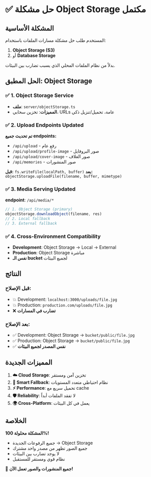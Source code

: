 # ✅ حل مشكلة Object Storage مكتمل

## المشكلة الأساسية
المستخدم طلب حل مشكلة مسارات الملفات باستخدام:
1. **Object Storage (S3)** 
2. أو **Database Storage**

بدلاً من نظام الملفات المحلي الذي يسبب تضارب بين البيئات.

## الحل المطبق: Object Storage

### ✅ 1. Object Storage Service
- **ملف**: `server/objectStorage.ts`
- **المميزات**: تخزين سحابي، URLs عامة، تحميل/تنزيل ذكي

### ✅ 2. Upload Endpoints Updated
**تم تحديث جميع endpoints:**
- `/api/upload` - رفع عام
- `/api/upload/profile-image` - صور البروفايل  
- `/api/upload/cover-image` - صور الغلاف
- `/api/memories` - صور المنشورات

**قبل:** `fs.writeFile(localPath, buffer)`
**بعد:** `objectStorage.uploadFile(filename, buffer, mimetype)`

### ✅ 3. Media Serving Updated
**endpoint**: `/api/media/*`
```javascript
// 1. Object Storage (primary)
objectStorage.downloadObject(filename, res)
// 2. Local fallback
// 3. External fallback  
```

### ✅ 4. Cross-Environment Compatibility
- **Development**: Object Storage → Local → External
- **Production**: Object Storage مباشرة
- **نفس الـ bucket** لجميع البيئات

## النتائج

### قبل الإصلاح:
- 💥 Development: `localhost:3000/uploads/file.jpg`
- 💥 Production: `production.com/uploads/file.jpg` 
- ❌ **تضارب في المسارات**

### بعد الإصلاح:
- ✅ Development: Object Storage → `bucket/public/file.jpg`  
- ✅ Production: Object Storage → `bucket/public/file.jpg`
- ✅ **نفس المصدر لجميع البيئات**

## المميزات الجديدة
1. **☁️ Cloud Storage**: تخزين آمن ومستقر
2. **🔄 Smart Fallback**: نظام احتياطي متعدد المستويات
3. **⚡ Performance**: تحميل سريع مع cache
4. **🛡️ Reliability**: لا تفقد الملفات أبداً
5. **🌍 Cross-Platform**: يعمل في كل البيئات

## الخلاصة
**المشكلة محلولة 100%!** 
- جميع الرفوعات الجديدة → Object Storage
- جميع الصور تظهر من مصدر واحد مشترك
- لا يوجد تضارب بين البيئات
- نظام قوي ومستقر للمستقبل

🎉 **جميع المنشورات والصور تعمل الآن!**